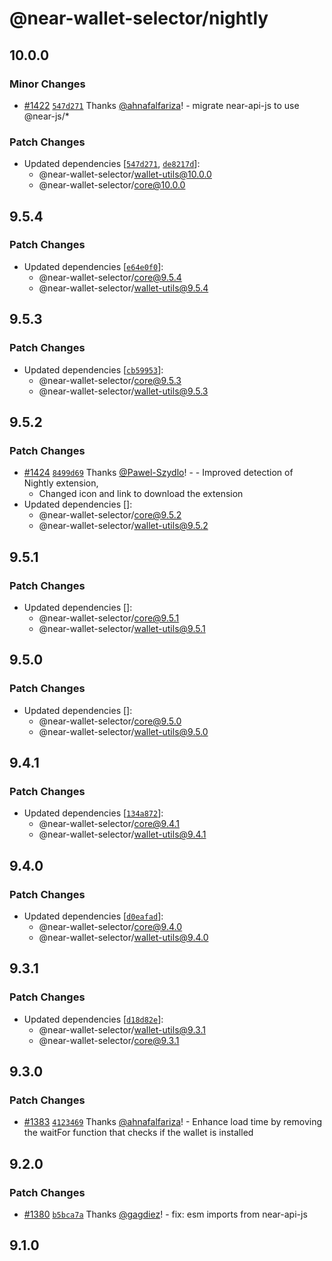 # @near-wallet-selector/nightly

## 10.0.0

### Minor Changes

- [#1422](https://github.com/near/wallet-selector/pull/1422) [`547d271`](https://github.com/near/wallet-selector/commit/547d271bad741fff306a78e5f81f6a78a974d2a6) Thanks [@ahnafalfariza](https://github.com/ahnafalfariza)! - migrate near-api-js to use @near-js/\*

### Patch Changes

- Updated dependencies [[`547d271`](https://github.com/near/wallet-selector/commit/547d271bad741fff306a78e5f81f6a78a974d2a6), [`de8217d`](https://github.com/near/wallet-selector/commit/de8217d3ddfdf5b3f7b7cac3acd8759441e0d9e5)]:
  - @near-wallet-selector/wallet-utils@10.0.0
  - @near-wallet-selector/core@10.0.0

## 9.5.4

### Patch Changes

- Updated dependencies [[`e64e0f0`](https://github.com/near/wallet-selector/commit/e64e0f06274eb58c5acc9017d765fc622976df81)]:
  - @near-wallet-selector/core@9.5.4
  - @near-wallet-selector/wallet-utils@9.5.4

## 9.5.3

### Patch Changes

- Updated dependencies [[`cb59953`](https://github.com/near/wallet-selector/commit/cb5995313fd8f2e48b58eaa84a88b92efff7739c)]:
  - @near-wallet-selector/core@9.5.3
  - @near-wallet-selector/wallet-utils@9.5.3

## 9.5.2

### Patch Changes

- [#1424](https://github.com/near/wallet-selector/pull/1424) [`8499d69`](https://github.com/near/wallet-selector/commit/8499d6945e36b7a218a1b80ef0c95a33fa59618e) Thanks [@Pawel-Szydlo](https://github.com/Pawel-Szydlo)! - - Improved detection of Nightly extension,
  - Changed icon and link to download the extension
- Updated dependencies []:
  - @near-wallet-selector/core@9.5.2
  - @near-wallet-selector/wallet-utils@9.5.2

## 9.5.1

### Patch Changes

- Updated dependencies []:
  - @near-wallet-selector/core@9.5.1
  - @near-wallet-selector/wallet-utils@9.5.1

## 9.5.0

### Patch Changes

- Updated dependencies []:
  - @near-wallet-selector/core@9.5.0
  - @near-wallet-selector/wallet-utils@9.5.0

## 9.4.1

### Patch Changes

- Updated dependencies [[`134a872`](https://github.com/near/wallet-selector/commit/134a8723b938cdd922ddbf1eec528cdac7ae6c3e)]:
  - @near-wallet-selector/core@9.4.1
  - @near-wallet-selector/wallet-utils@9.4.1

## 9.4.0

### Patch Changes

- Updated dependencies [[`d0eafad`](https://github.com/near/wallet-selector/commit/d0eafad960b1ccfc190224e32cc181bae1cd77bb)]:
  - @near-wallet-selector/core@9.4.0
  - @near-wallet-selector/wallet-utils@9.4.0

## 9.3.1

### Patch Changes

- Updated dependencies [[`d18d82e`](https://github.com/near/wallet-selector/commit/d18d82e852f71489e3051653ac07f66cd78912d3)]:
  - @near-wallet-selector/wallet-utils@9.3.1
  - @near-wallet-selector/core@9.3.1

## 9.3.0

### Patch Changes

- [#1383](https://github.com/near/wallet-selector/pull/1383) [`4123469`](https://github.com/near/wallet-selector/commit/4123469a1a23044896d1ee557e2a20c8ac3c04b8) Thanks [@ahnafalfariza](https://github.com/ahnafalfariza)! - Enhance load time by removing the waitFor function that checks if the wallet is installed

## 9.2.0

### Patch Changes

- [#1380](https://github.com/near/wallet-selector/pull/1380) [`b5bca7a`](https://github.com/near/wallet-selector/commit/b5bca7a66484686fad7c975b53b25fdd714421f5) Thanks [@gagdiez](https://github.com/gagdiez)! - fix: esm imports from near-api-js

## 9.1.0
